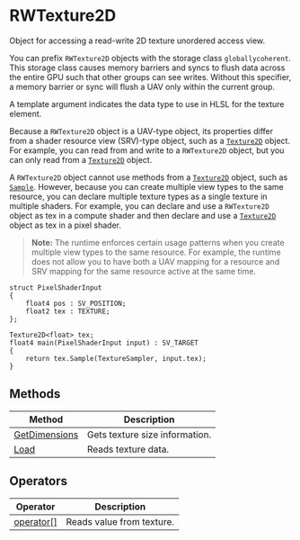 # RWTexture2D

Object for accessing a read-write 2D texture unordered access view.

You can prefix `RWTexture2D` objects with the storage class `globallycoherent`. This storage class causes memory barriers and syncs to flush data across the entire GPU such that other groups can see writes. Without this specifier, a memory barrier or sync will flush a UAV only within the current group.

A template argument indicates the data type to use in HLSL for the texture element.

Because a `RWTexture2D` object is a UAV-type object, its properties differ from a shader resource view (SRV)-type object, such as a [`Texture2D`](hlsl-obj-texture2D.md) object. For example, you can read from and write to a `RWTexture2D` object, but you can only read from a [`Texture2D`](hlsl-obj-texture2D.md) object.

A `RWTexture2D` object cannot use methods from a [`Texture2D`](hlsl-obj-texture2D.md) object, such as [`Sample`](hlsl-method-sample.md). However, because you can create multiple view types to the same resource, you can declare multiple texture types as a single texture in multiple shaders. For example, you can declare and use a `RWTexture2D` object as tex in a compute shader and then declare and use a [`Texture2D`](hlsl-obj-texture2D.md) object as tex in a pixel shader.

>**Note:** The runtime enforces certain usage patterns when you create multiple view types to the same resource. For example, the runtime does not allow you to have both a UAV mapping for a resource and SRV mapping for the same resource active at the same time.

```HLSL
struct PixelShaderInput
{
    float4 pos : SV_POSITION;
    float2 tex : TEXTURE;
};

Texture2D<float> tex;
float4 main(PixelShaderInput input) : SV_TARGET
{
    return tex.Sample(TextureSampler, input.tex);
}
```

## Methods

| Method | Description |
| - | - |
| [GetDimensions](hlsl-method-getDimensions.md) | Gets texture size information. |
| [Load](hlsl-method-load.md) | Reads texture data. |

## Operators

| Operator | Description |
| - | - |
| [operator\[\]](hlsl-operator.md) | Reads value from texture. |